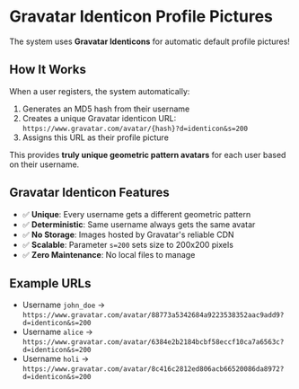 # Gravatar Identicon Profile Pictures

The system uses **Gravatar Identicons** for automatic default profile pictures!

## How It Works

When a user registers, the system automatically:

1. Generates an MD5 hash from their username
2. Creates a unique Gravatar identicon URL: `https://www.gravatar.com/avatar/{hash}?d=identicon&s=200`
3. Assigns this URL as their profile picture

This provides **truly unique geometric pattern avatars** for each user based on their username.

## Gravatar Identicon Features

- ✅ **Unique**: Every username gets a different geometric pattern
- ✅ **Deterministic**: Same username always gets the same avatar
- ✅ **No Storage**: Images hosted by Gravatar's reliable CDN
- ✅ **Scalable**: Parameter `s=200` sets size to 200x200 pixels
- ✅ **Zero Maintenance**: No local files to manage

## Example URLs

- Username `john_doe` → `https://www.gravatar.com/avatar/88773a5342684a9223538352aac9add9?d=identicon&s=200`
- Username `alice` → `https://www.gravatar.com/avatar/6384e2b2184bcbf58eccf10ca7a6563c?d=identicon&s=200`
- Username `holi` → `https://www.gravatar.com/avatar/8c416c2812ed806acb66520086da8972?d=identicon&s=200`
